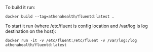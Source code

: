 To build it run:
```
docker build --tag=athenahealth/fluentd:latest .
```

To start it run (where /etc/fluent is config location and /var/log is
log destination on the host):
```
docker run -it -v /etc/fluent:/etc/fluent -v /var/log:/log athenahealth/fluentd:latest
```
